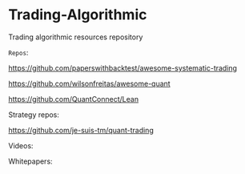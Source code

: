 # Trading-Algorithmic
Trading algorithmic resources repository

`Repos`:

https://github.com/paperswithbacktest/awesome-systematic-trading

https://github.com/wilsonfreitas/awesome-quant

https://github.com/QuantConnect/Lean

Strategy repos:

https://github.com/je-suis-tm/quant-trading

Videos:

Whitepapers:

